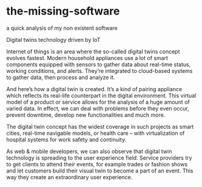 # the-missing-software
a quick analysis of my non existent software

 Digital twins technology driven by IoT

Internet of things is an area where the so-called digital twins concept evolves fastest. Modern household appliances use a lot of smart components equipped with sensors to gather data about real-time status, working conditions, and alerts. They’re integrated to cloud-based systems to gather data, then process and analyze it.

And here’s how a digital twin is created. It’s a kind of pairing appliance which reflects its real-life counterpart in the digital environment. This virtual model of a product or service allows for the analysis of a huge amount of varied data. In effect, we can deal with problems before they even occur, prevent downtime, develop new functionalities and much more.

The digital twin concept has the widest coverage in such projects as smart cities, real-time navigable models, or health care  – with virtualization of hospital systems for work safety and continuity.

As web & mobile developers, we can also observe that digital twin technology is spreading to the user experience field. Service providers try to get clients to attend their events, for example trades or fashion shows and let customers build their visual twin to become a part of an event. This way they create an extraordinary user experience.
